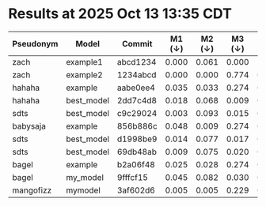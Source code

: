 # Results at 2025 Oct 13 13:35 CDT
| Pseudonym | Model | Commit | M1 (↓) | M2 (↓) | M3 (↓) | M4 (↑) | M5 (↑)|
|--- | --- | --- | --- | --- | --- | --- | ---|
|zach | example1 | abcd1234 | 0.000 | 0.061 | 0.000 | 1.000 | 1.000|
|zach | example2 | 1234abcd | 0.000 | 0.000 | 0.774 | 0.226 | 0.369|
|hahaha | example | aabe0ee4 | 0.035 | 0.033 | 0.274 | 0.492 | 0.277|
|hahaha | best_model | 2dd7c4d8 | 0.018 | 0.068 | 0.009 | 0.816 | 0.424|
|sdts | best_model | c9c29024 | 0.003 | 0.093 | 0.015 | 0.792 | 0.490|
|babysaja | example | 856b886c | 0.048 | 0.009 | 0.274 | 0.497 | 0.286|
|sdts | best_model | d1998be9 | 0.014 | 0.077 | 0.017 | 0.793 | 0.490|
|sdts | best_model | 69db48ab | 0.009 | 0.075 | 0.020 | 0.791 | 0.495|
|bagel | example | b2a06f48 | 0.025 | 0.028 | 0.274 | 0.504 | 0.298|
|bagel | my_model | 9fffcf15 | 0.045 | 0.082 | 0.030 | 0.845 | 0.516|
|mangofizz | mymodel | 3af602d6 | 0.005 | 0.005 | 0.229 | 0.766 | 0.040|
